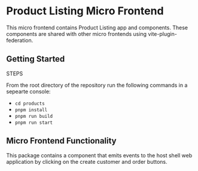 # Product Listing Micro Frontend

This micro frontend contains Product Listing app and components. These components are shared with other micro frontends using vite-plugin-federation.

## Getting Started

STEPS

From the root directory of the repository run the following commands in a sepearte console:

- `cd products`
- `pnpm install`
- `pnpm run build`
- `pnpm run start`

## Micro Frontend Functionality

This package contains a component that emits events to the host shell web application by clicking on the create customer and order buttons.
